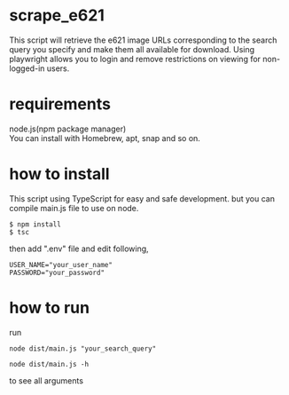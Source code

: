 # scrape_e621

This script will retrieve the e621 image URLs corresponding to the search query you specify and make them all available for download. Using playwright allows you to login and remove restrictions on viewing for non-logged-in users.

# requirements

node.js(npm package manager)<br>
You can install with Homebrew, apt, snap and so on.

# how to install

This script using TypeScript for easy and safe development. but you can compile main.js file to use on node.

```
$ npm install
$ tsc
```
then add ".env" file and edit following,

```
USER_NAME="your_user_name"
PASSWORD="your_password"
```

# how to run
run

```
node dist/main.js "your_search_query"
```
```
node dist/main.js -h
```
to see all arguments
